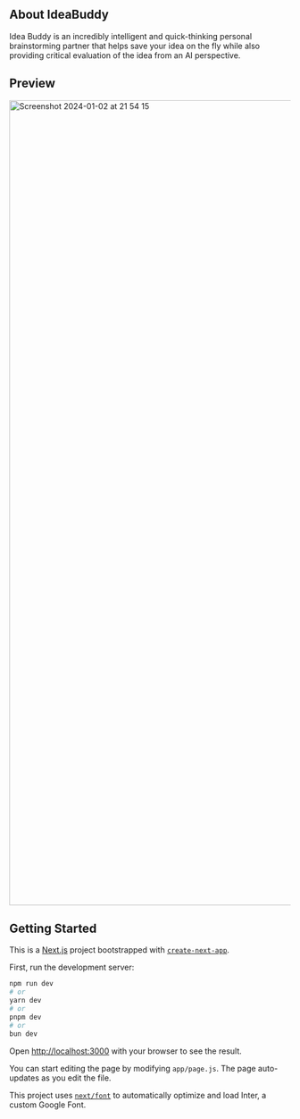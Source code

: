 ## About IdeaBuddy

Idea Buddy is an incredibly intelligent and quick-thinking personal brainstorming partner that helps save your idea on the fly while also providing critical evaluation of the idea from an AI perspective.

## Preview

<img width="1440" alt="Screenshot 2024-01-02 at 21 54 15" src="https://github.com/Mr-Georgie/IdeaBuddy/assets/28518667/bb4b0fdf-c6d2-4ff6-8ebb-a9c2d71996a3">

## Getting Started

This is a [Next.js](https://nextjs.org/) project bootstrapped with [`create-next-app`](https://github.com/vercel/next.js/tree/canary/packages/create-next-app).

First, run the development server:

```bash
npm run dev
# or
yarn dev
# or
pnpm dev
# or
bun dev
```

Open [http://localhost:3000](http://localhost:3000) with your browser to see the result.

You can start editing the page by modifying `app/page.js`. The page auto-updates as you edit the file.

This project uses [`next/font`](https://nextjs.org/docs/basic-features/font-optimization) to automatically optimize and load Inter, a custom Google Font.
